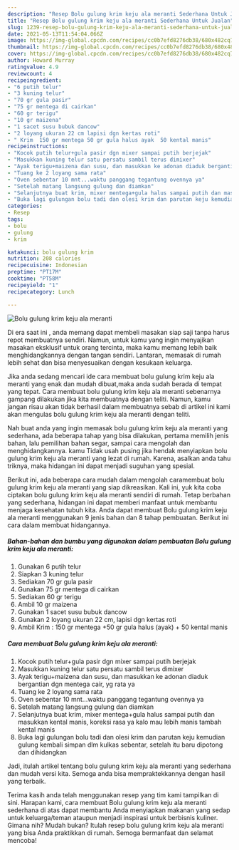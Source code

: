 ```yaml
---
description: "Resep Bolu gulung krim keju ala meranti Sederhana Untuk Jualan"
title: "Resep Bolu gulung krim keju ala meranti Sederhana Untuk Jualan"
slug: 1239-resep-bolu-gulung-krim-keju-ala-meranti-sederhana-untuk-jualan
date: 2021-05-13T11:54:04.066Z
image: https://img-global.cpcdn.com/recipes/cc0b7efd8276db38/680x482cq70/bolu-gulung-krim-keju-ala-meranti-foto-resep-utama.jpg
thumbnail: https://img-global.cpcdn.com/recipes/cc0b7efd8276db38/680x482cq70/bolu-gulung-krim-keju-ala-meranti-foto-resep-utama.jpg
cover: https://img-global.cpcdn.com/recipes/cc0b7efd8276db38/680x482cq70/bolu-gulung-krim-keju-ala-meranti-foto-resep-utama.jpg
author: Howard Murray
ratingvalue: 4.9
reviewcount: 4
recipeingredient:
- "6 putih telur"
- "3 kuning telur"
- "70 gr gula pasir"
- "75 gr mentega di cairkan"
- "60 gr terigu"
- "10 gr maizena"
- "1 sacet susu bubuk dancow"
- "2 loyang ukuran 22 cm lapisi dgn kertas roti"
- " Krim  150 gr mentega 50 gr gula halus ayak  50 kental manis"
recipeinstructions:
- "Kocok putih telur+gula pasir dgn mixer sampai putih berjejak"
- "Masukkan kuning telur satu persatu sambil terus dimixer"
- "Ayak terigu+maizena dan susu, dan masukkan ke adonan diaduk bergantian dgn mentega cair, yg rata ya"
- "Tuang ke 2 loyang sama rata"
- "Oven sebentar 10 mnt...waktu panggang tegantung ovennya ya"
- "Setelah matang langsung gulung dan diamkan"
- "Selanjutnya buat krim, mixer mentega+gula halus sampai putih dan masukkan kental manis, koreksi rasa ya kalo mau lebih manis tambah kental manis"
- "Buka lagi gulungan bolu tadi dan olesi krim dan parutan keju kemudian gulung kembali simpan dlm kulkas sebentar, setelah itu baru dipotong dan dihidangkan"
categories:
- Resep
tags:
- bolu
- gulung
- krim

katakunci: bolu gulung krim 
nutrition: 208 calories
recipecuisine: Indonesian
preptime: "PT17M"
cooktime: "PT58M"
recipeyield: "1"
recipecategory: Lunch

---
```



![Bolu gulung krim keju ala meranti](https://img-global.cpcdn.com/recipes/cc0b7efd8276db38/680x482cq70/bolu-gulung-krim-keju-ala-meranti-foto-resep-utama.jpg)

Di era  saat ini , anda memang dapat membeli masakan siap saji tanpa harus repot membuatnya sendiri. Namun, untuk kamu yang ingin menyajikan masakan eksklusif untuk orang tercinta, maka kamu memang lebih baik menghidangkannya dengan tangan sendiri. Lantaran, memasak di rumah lebih sehat dan bisa menyesuaikan dengan kesukaan keluarga.

Jika anda sedang mencari ide cara membuat bolu gulung krim keju ala meranti yang enak dan mudah dibuat,maka anda sudah berada di tempat yang tepat. Cara membuat bolu gulung krim keju ala meranti  sebenarnya gampang dilakukan jika kita membuatnya dengan teliti. Namun, kamu jangan risau akan tidak berhasil dalam membuatnya 
sebab di artikel ini kami akan mengulas bolu gulung krim keju ala meranti dengan teliti.  



Nah buat anda yang ingin memasak bolu gulung krim keju ala meranti yang sederhana, ada beberapa tahap yang bisa dilakukan, pertama memilih jenis bahan, lalu pemilihan bahan segar, sampai cara mengolah dan menghidangkannya. kamu Tidak usah pusing jika hendak menyiapkan bolu gulung krim keju ala meranti yang lezat di rumah. Karena, asalkan anda  tahu triknya, maka hidangan ini dapat menjadi suguhan yang spesial.

Berikut ini, ada beberapa cara mudah dalam mengolah caramembuat bolu gulung krim keju ala meranti yang siap dikreasikan. Kali ini, yuk kita coba ciptakan bolu gulung krim keju ala meranti sendiri di rumah. Tetap berbahan yang sederhana, hidangan ini dapat memberi manfaat untuk membantu menjaga kesehatan tubuh kita. Anda dapat membuat Bolu gulung krim keju ala meranti menggunakan 9 jenis bahan dan 8 tahap pembuatan. Berikut ini cara dalam membuat hidangannya.

<!--inarticleads1-->

##### Bahan-bahan dan bumbu yang digunakan dalam pembuatan Bolu gulung krim keju ala meranti:

1. Gunakan 6 putih telur
1. Siapkan 3 kuning telur
1. Sediakan 70 gr gula pasir
1. Gunakan 75 gr mentega di cairkan
1. Sediakan 60 gr terigu
1. Ambil 10 gr maizena
1. Gunakan 1 sacet susu bubuk dancow
1. Gunakan 2 loyang ukuran 22 cm, lapisi dgn kertas roti
1. Ambil  Krim : 150 gr mentega +50 gr gula halus (ayak) + 50 kental manis




<!--inarticleads2-->

##### Cara membuat Bolu gulung krim keju ala meranti:

1. Kocok putih telur+gula pasir dgn mixer sampai putih berjejak
1. Masukkan kuning telur satu persatu sambil terus dimixer
1. Ayak terigu+maizena dan susu, dan masukkan ke adonan diaduk bergantian dgn mentega cair, yg rata ya
1. Tuang ke 2 loyang sama rata
1. Oven sebentar 10 mnt...waktu panggang tegantung ovennya ya
1. Setelah matang langsung gulung dan diamkan
1. Selanjutnya buat krim, mixer mentega+gula halus sampai putih dan masukkan kental manis, koreksi rasa ya kalo mau lebih manis tambah kental manis
1. Buka lagi gulungan bolu tadi dan olesi krim dan parutan keju kemudian gulung kembali simpan dlm kulkas sebentar, setelah itu baru dipotong dan dihidangkan




Jadi, itulah artikel tentang  bolu gulung krim keju ala meranti  yang sederhana dan mudah versi kita. Semoga anda bisa mempraktekkannya dengan hasil yang terbaik. 

Terima kasih anda telah menggunakan resep yang tim kami tampilkan di sini. Harapan kami, cara membuat  Bolu gulung krim keju ala meranti sederhana di atas dapat membantu Anda menyiapkan makanan yang sedap untuk keluarga/teman ataupun menjadi inspirasi untuk berbisnis kuliner. Gimana nih? Mudah bukan? Itulah resep bolu gulung krim keju ala meranti yang bisa Anda praktikkan di rumah. Semoga bermanfaat dan selamat mencoba!

